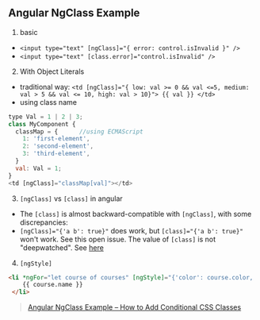 ## Angular NgClass Example

1. basic

- `<input type="text" [ngClass]="{ error: control.isInvalid }" />`
- `<input type="text" [class.error]="control.isInvalid" />`

2. With Object Literals

- traditional way: `<td [ngClass]="{ low: val >= 0 && val <=5, medium: val > 5 && val <= 10, high: val > 10}"> {{ val }} </td>`
- using class name

```javascript
type Val = 1 | 2 | 3;
class MyComponent {
  classMap = {      //using ECMAScript
    1: 'first-element',
    2: 'second-element',
    3: 'third-element',
  }
  val: Val = 1;
}
<td [ngClass]="classMap[val]"></td>
```

3. `[ngClass]` vs `[class]` in angular

- The `[class]` is almost backward-compatible with `[ngClass]`, with some discrepancies:
- `[ngClass]="{'a b': true}"` does work, but `[class]="{'a b': true}"` won't work. See this open issue.
The value of `[class]` is not "deepwatched". See [here](https://hackmd.io/jzDc7hIDTdWtQblv2TbL9A)

4. `[ngStyle]`

```html
<li *ngFor="let course of courses" [ngStyle]="{'color': course.color, 'font-size':'24px'}">
    {{ course.name }}
 </li>
```

> [Angular NgClass Example – How to Add Conditional CSS Classes](https://www.freecodecamp.org/news/angular-ngclass-example/)
